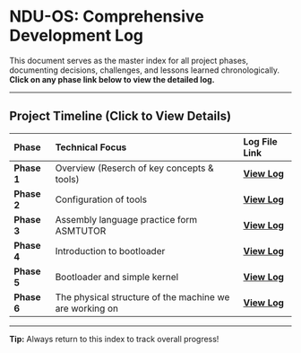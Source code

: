 # NDU-OS: Comprehensive Development Log

This document serves as the master index for all project phases, documenting decisions, challenges, and lessons learned chronologically. **Click on any phase link below to view the detailed log.**

---

## Project Timeline (Click to View Details)

| Phase | Technical Focus | Log File Link |
| :--- | :--- | :--- |
| **Phase 1** | Overview (Reserch of key concepts & tools) | **[View Log](Phase-1-overview.md)** |
| **Phase 2** | Configuration of tools | **[View Log](Phase_2_Tools-Setup.md)** |
| **Phase 3** | Assembly language practice form ASMTUTOR | **[View Log](Phase_3_learning_assembly_language_using_asmtutor.md)** |
| **Phase 4** | Introduction to bootloader | **[View Log](Phase_4_Simple_bootloader.md)** |
| **Phase 5** | Bootloader and simple kernel | **[View Log](Phase_5_bootloader_and_simple_kernel.md)** |
| **Phase 6** | The physical structure of the machine we are working on | **[View Log](Phase_6_x86_architecture.md)** |

---

**Tip:** Always return to this index to track overall progress!
